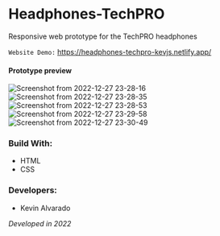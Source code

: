 # Headphones-TechPRO
Responsive web prototype for the TechPRO headphones 

`Website Demo:` https://headphones-techpro-kevjs.netlify.app/

#### Prototype preview
![Screenshot from 2022-12-27 23-28-16](https://user-images.githubusercontent.com/103754829/209762766-526d3ac1-7eec-4e7d-9d83-2daa1f0f1db9.png)
![Screenshot from 2022-12-27 23-28-35](https://user-images.githubusercontent.com/103754829/209762820-6803bc58-41d0-4056-abf6-1f86f77829ae.png)
![Screenshot from 2022-12-27 23-28-53](https://user-images.githubusercontent.com/103754829/209762824-dafbde9d-0b4e-46bd-871b-0231ee4a16c9.png)
![Screenshot from 2022-12-27 23-29-58](https://user-images.githubusercontent.com/103754829/209762830-98bf35d3-356c-4474-a18a-a8916c79b8a4.png)
![Screenshot from 2022-12-27 23-30-49](https://user-images.githubusercontent.com/103754829/209762831-45f7c238-f29c-4e8f-8cca-b3a9a7d8ac37.png)

### Build With:
* HTML
* CSS

### Developers:
* Kevin Alvarado

_Developed in 2022_
